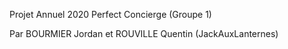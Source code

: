 Projet Annuel 2020 Perfect Concierge (Groupe 1)

Par BOURMIER Jordan et ROUVILLE Quentin (JackAuxLanternes)
